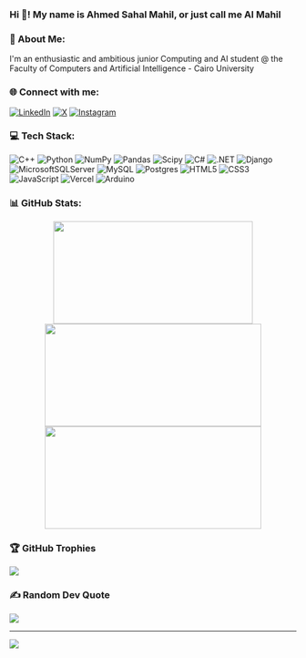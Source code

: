 <h3 align="left">Hi 👋! My name is Ahmed Sahal Mahil, or just call me Al Mahil</h3>

### 💫 About Me:
I'm an enthusiastic and ambitious junior Computing and AI student @ the Faculty of Computers and Artificial Intelligence - Cairo University


### 🌐 Connect with me:
[![LinkedIn](https://img.shields.io/badge/LinkedIn-%230077B5.svg?logo=linkedin&logoColor=white)](https://linkedin.com/in/almahil) [![X](https://img.shields.io/badge/X-black.svg?logo=X&logoColor=white)](https://x.com/249tb) [![Instagram](https://img.shields.io/badge/Instagram-%23E4405F.svg?logo=Instagram&logoColor=white)](https://instagram.com/249tb)

### 💻 Tech Stack:
![C++](https://img.shields.io/badge/c++-%2300599C.svg?style=for-the-badge&logo=c%2B%2B&logoColor=white) ![Python](https://img.shields.io/badge/python-3670A0?style=for-the-badge&logo=python&logoColor=ffdd54) ![NumPy](https://img.shields.io/badge/numpy-%23013243.svg?style=for-the-badge&logo=numpy&logoColor=white) ![Pandas](https://img.shields.io/badge/pandas-%23150458.svg?style=for-the-badge&logo=pandas&logoColor=white) ![Scipy](https://img.shields.io/badge/SciPy-%230C55A5.svg?style=for-the-badge&logo=scipy&logoColor=%white) ![C#](https://img.shields.io/badge/c%23-%23239120.svg?style=for-the-badge&logo=csharp&logoColor=white) ![.NET](https://img.shields.io/badge/.net-%2523323330.svg?style=for-the-badge&logo=dotnet&logoColor=%2523F7DF1E) ![Django](https://img.shields.io/badge/django-%23092E20.svg?style=for-the-badge&logo=django&logoColor=white) ![MicrosoftSQLServer](https://img.shields.io/badge/Microsoft%20SQL%20Server-CC2927?style=for-the-badge&logo=microsoft%20sql%20server&logoColor=white) ![MySQL](https://img.shields.io/badge/mysql-%2300000f.svg?style=for-the-badge&logo=mysql&logoColor=white) ![Postgres](https://img.shields.io/badge/postgres-%23316192.svg?style=for-the-badge&logo=postgresql&logoColor=white) ![HTML5](https://img.shields.io/badge/html5-%23E34F26.svg?style=for-the-badge&logo=html5&logoColor=white) ![CSS3](https://img.shields.io/badge/css3-%231572B6.svg?style=for-the-badge&logo=css3&logoColor=white) ![JavaScript](https://img.shields.io/badge/javascript-%23323330.svg?style=for-the-badge&logo=javascript&logoColor=%23F7DF1E) ![Vercel](https://img.shields.io/badge/vercel-%23000000.svg?style=for-the-badge&logo=vercel&logoColor=white) ![Arduino](https://img.shields.io/badge/-Arduino-00979D?style=for-the-badge&logo=Arduino&logoColor=white)
### 📊 GitHub Stats:


<p align="center">
<a href="https://github.com/Almahil249">
<img height="180em" width="350em" src="https://github-readme-stats.vercel.app/api?username=Almahil249&theme=radical&hide_border=true&include_all_commits=false&count_private=false&show_icons=true" />
<img height="180em" width="380em" src="https://github-readme-streak-stats.herokuapp.com/?user=Almahil249&theme=radical&hide_border=true&show_icons=true" />
<img height="180em" width="380em" src="https://github-readme-stats.vercel.app/api/top-langs/?username=Almahil249&theme=radical&hide_border=true&include_all_commits=true&count_private=true&layout=donut" />
</a>
</p>

### 🏆 GitHub Trophies
![](https://github-profile-trophy.vercel.app/?username=Almahil249&theme=radical&no-frame=false&no-bg=false&margin-w=4&show_icons=true)



### ✍️ Random Dev Quote
![](https://quotes-github-readme.vercel.app/api?type=horizontal&theme=radical)

---
[![](https://visitcount.itsvg.in/api?id=Almahil249&icon=5&color=1)](https://visitcount.itsvg.in)



